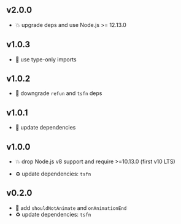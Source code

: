 ## v2.0.0

* 💥 upgrade deps and use Node.js >= 12.13.0

## v1.0.3

* 🐞 use type-only imports

## v1.0.2

* 🐞 downgrade `refun` and `tsfn` deps

## v1.0.1

* 🐞 update dependencies

## v1.0.0

* 💥 drop Node.js v8 support and require >=10.13.0 (first v10 LTS)

* ♻️ update dependencies: `tsfn`

## v0.2.0

* 🌱 add `shouldNotAnimate` and `onAnimationEnd`
* ♻️ update dependencies: `tsfn`

